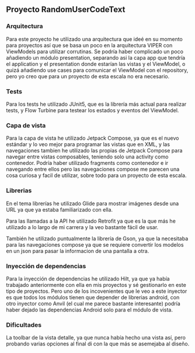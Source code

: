 ## Proyecto RandomUserCodeText ##

### Arquitectura ###

Para este proyecto he utilizado una arquitectura que ideé en su momento para proyectos así que se basa un poco en la arquitectura VIPER con ViewModels para utilizar corrutinas.
Se podría haber complicado un poco añadiendo un módulo presentation, separando asi la capa app que tendría el application y el presentation donde estarían las vistas y el ViewModel, o quizá añadiendo use cases para comunicar el ViewModel con el repository, pero yo creo que para un proyecto de esta escala no era necesario.

### Tests ###

Para los tests he utilizado JUnit5, que es la librería más actual para realizar tests, y Flow Turbine para testear los estados y eventos del ViewModel.

### Capa de vista ###

Para la capa de vista he utilizado Jetpack Compose, ya que es el nuevo estándar y lo veo mejor para programar las vistas que en XML, y las navegaciones tambien he utilizado las propias de Jetpack Compose para navegar 
entre vistas composables, teniendo solo una activity como contenedor. Podría haber utilizado fragments como contenedor e ir navegando entre ellos pero las navegaciones compose me parecen una cosa curiosa y facil de utilizar,
sobre todo para un proyecto de esta escala.

### Librerias ###

En el tema librerías he utilizado Glide para mostrar imágenes desde una URL ya que ya estaba familiarizado con ella.

Para las llamadas a la API he utilizado Retrofit ya que es la que más he utilizado a lo largo de mi carrera y la veo bastante fácil de usar.

También he utilizado puntualmente la librería de Gson, ya que la necesitaba para las navegaciones compose ya que se requiere convertir los modelos en un json para pasar la informacion de una pantalla a otra.

### Inyección de dependencias ###

Para la inyección de dependencias he utilizado Hilt, ya que ya había trabajado anteriormente con ella en mis proyectos y sé gestionarlo en este tipo de proyectos.
Pero uno de los incovenientes que le veo a este inyector es que todos los módulos tienen que depender de librerias android, con otro inyector como Anvil (el cual me parece bastante interesante) podría haber dejado las dependencias Android solo para el módulo de vista. 

### Dificultades ###

La toolbar de la vista detalle, ya que nunca había hecho una vista así, pero probando varias opciones al final di con la que más se asemejaba al diseño.
